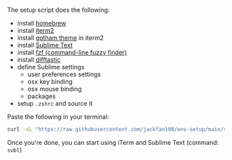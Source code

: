 The setup script does the following:
- install [homebrew](https://brew.sh/)
- install [iterm2](https://iterm2.com/)
- install [gotham theme](https://github.com/whatyouhide/gotham-contrib) in iterm2
- install [Sublime Text](https://www.sublimetext.com/)
- install [fzf (command-line fuzzy finder)](https://github.com/junegunn/fzf)
- install [difftastic](https://github.com/Wilfred/difftastic)
- define Sublime settings
  - user preferences settings
  - osx key binding
  - osx mouse binding
  - packages
- setup `.zshrc` and source it

Paste the following in your terminal:
```sh
curl -sL "https://raw.githubusercontent.com/jackfan108/env-setup/main/setup.sh" | bash
```

Once you're done, you can start using iTerm and Sublime Text (command: `subl`)
